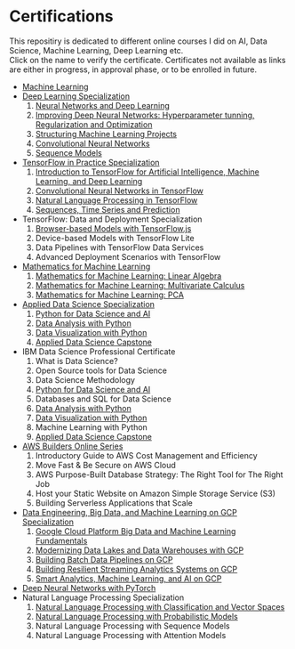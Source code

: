 # Certifications
This repositiry is dedicated to different online courses I did on AI, Data Science, Machine Learning, Deep Learning etc.
<br>
Click on the name to verify the certificate. Certificates not available as links are either in progress, in approval phase, or to be enrolled in future. 
<br>

* [Machine Learning](https://www.coursera.org/account/accomplishments/verify/84R6LS4LZT64)
* [Deep Learning Specialization](https://www.coursera.org/account/accomplishments/specialization/QCNQP6JC97Q9)
	1. [Neural Networks and Deep Learning](https://www.coursera.org/account/accomplishments/verify/QFSE3GMFLZ4K)
	2. [Improving Deep Neural Networks: Hyperparameter tunning, Regularization and Optimization](https://www.coursera.org/account/accomplishments/verify/9DTYVR5E9MNQ)
	3. [Structuring Machine Learning Projects](https://www.coursera.org/account/accomplishments/verify/GQMR6JU5BVVV)
	4. [Convolutional Neural Networks](https://www.coursera.org/account/accomplishments/verify/F3JHXTZALC3Q)
	5. [Sequence Models](https://www.coursera.org/account/accomplishments/verify/NGWMJJURRMEM)
* [TensorFlow in Practice Specialization](https://www.coursera.org/account/accomplishments/specialization/MCZZWYTTM3QP)
	1. [Introduction to TensorFlow for Artificial Intelligence, Machine Learning, and Deep Learning](https://www.coursera.org/account/accomplishments/verify/UQHL8S776ZHX)
	2. [Convolutional Neural Networks in TensorFlow](https://www.coursera.org/account/accomplishments/verify/PRDA34GDNN8S)
	3. [Natural Language Processing in TensorFlow](https://www.coursera.org/account/accomplishments/verify/6GAZVJ6J2HQE)
	4. [Sequences, Time Series and Prediction](https://www.coursera.org/account/accomplishments/verify/TGGZDVYQQF7F)
* TensorFlow: Data and Deployment Specialization
	1. [Browser-based Models with TensorFlow.js](https://www.coursera.org/account/accomplishments/verify/DWTY6NHVBZU9)
	2. Device-based Models with TensorFlow Lite
	3. Data Pipelines with TensorFlow Data Services
	4. Advanced Deployment Scenarios with TensorFlow
* [Mathematics for Machine Learning](https://www.coursera.org/account/accomplishments/specialization/JLNS4URRRENR)
	1. [Mathematics for Machine Learning: Linear Algebra](https://www.coursera.org/account/accomplishments/verify/NXYKFM6DH3E7)
	2. [Mathematics for Machine Learning: Multivariate Calculus](https://www.coursera.org/account/accomplishments/verify/X922S8GYQ3MA)
	3. [Mathematics for Machine Learning: PCA](https://www.coursera.org/account/accomplishments/verify/QZVRYYP4R28K)
* [Applied Data Science Specialization](https://www.coursera.org/account/accomplishments/specialization/FRZJAJNXW6UN)
	1. [Python for Data Science and AI](https://www.coursera.org/account/accomplishments/verify/UCMNGPHJB23Q)
	2. [Data Analysis with Python](https://www.coursera.org/account/accomplishments/verify/AMSG55EMMQAZ)
	3. [Data Visualization with Python](https://www.coursera.org/account/accomplishments/verify/CRXPN2CMRA6Y)
	4. [Applied Data Science Capstone](https://www.coursera.org/account/accomplishments/verify/2JF8UD7GXW6M)
* IBM Data Science Professional Certificate
	1. What is Data Science?
	2. Open Source tools for Data Science
	3. Data Science Methodology
	4. [Python for Data Science and AI](https://www.coursera.org/account/accomplishments/verify/UCMNGPHJB23Q)
	5. Databases and SQL for Data Science
	6. [Data Analysis with Python](https://www.coursera.org/account/accomplishments/verify/AMSG55EMMQAZ)
	7. [Data Visualization with Python](https://www.coursera.org/account/accomplishments/verify/CRXPN2CMRA6Y)
	8. Machine Learning with Python
	9. [Applied Data Science Capstone](https://www.coursera.org/account/accomplishments/verify/2JF8UD7GXW6M)
* [AWS Builders Online Series](https://scontent.fisb5-1.fna.fbcdn.net/v/t1.0-9/83186281_2708753492511362_2843650997178335232_n.jpg?_nc_cat=108&_nc_ohc=i-eSKL1E73gAX9QLfqZ&_nc_ht=scontent.fisb5-1.fna&oh=0459ded953f6d4d857039e30cc5a7d92&oe=5EC7914B)
	1. Introductory Guide to AWS Cost Management and Efficiency
	2. Move Fast & Be Secure on AWS Cloud
	3. AWS Purpose-Built Database Strategy: The Right Tool for The Right Job
	4. Host your Static Website on Amazon Simple Storage Service (S3)
	5. Building Serverless Applications that Scale
* [Data Engineering, Big Data, and Machine Learning on GCP Specialization](https://www.coursera.org/account/accomplishments/specialization/certificate/BTX3N9JPQ5AW)
	1. [Google Cloud Platform Big Data and Machine Learning Fundamentals](https://www.coursera.org/account/accomplishments/verify/VXNTJABLUQEH)
	2. [Modernizing Data Lakes and Data Warehouses with GCP](https://www.coursera.org/account/accomplishments/verify/79FC83QD7N9B)
	3. [Building Batch Data Pipelines on GCP](https://www.coursera.org/account/accomplishments/verify/PPQSQPN84MSQ)
	4. [Building Resilient Streaming Analytics Systems on GCP](https://www.coursera.org/account/accomplishments/certificate/A8SLLXWVY5TQ)
	5. [Smart Analytics, Machine Learning, and AI on GCP](https://www.coursera.org/account/accomplishments/certificate/BVJPCXG8SP2V)
* [Deep Neural Networks with PyTorch](https://www.coursera.org/account/accomplishments/certificate/3UH4EQYXFGTX)
* Natural Language Processing Specialization
	1. [Natural Language Processing with Classification and Vector Spaces](https://www.coursera.org/account/accomplishments/certificate/3QBEZGS8VW8C)
	2. [Natural Language Processing with Probabilistic Models](https://www.coursera.org/account/accomplishments/certificate/7Q2BG6Z2KAR3)
	3. Natural Language Processing with Sequence Models
	4. Natural Language Processing with Attention Models










